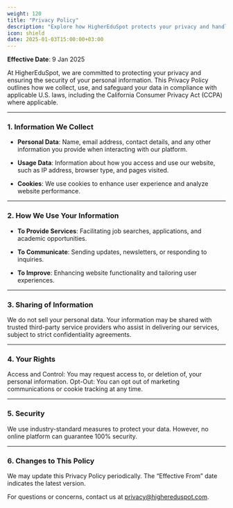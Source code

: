 ```yaml
---
weight: 120
title: "Privacy Policy"
description: "Explore how HigherEduSpot protects your privacy and handles your personal information."
icon: shield
date: 2025-01-03T15:00:00+03:00
---
```


**Effective Date**: 9 Jan 2025

At HigherEduSpot, we are committed to protecting your privacy and ensuring the security of your personal information. This Privacy Policy outlines how we collect, use, and safeguard your data in compliance with applicable U.S. laws, including the California Consumer Privacy Act (CCPA) where applicable.

---

### 1. **Information We Collect**

- **Personal Data**: Name, email address, contact details, and any other information you provide when interacting with our platform.

- **Usage Data**: Information about how you access and use our website, such as IP address, browser type, and pages visited.

- **Cookies**: We use cookies to enhance user experience and analyze website performance.

---

### 2. **How We Use Your Information**

- **To Provide Services**: Facilitating job searches, applications, and academic opportunities.

- **To Communicate**: Sending updates, newsletters, or responding to inquiries.

- **To Improve**: Enhancing website functionality and tailoring user experiences.

---

### 3. **Sharing of Information**

We do not sell your personal data. Your information may be shared with trusted third-party service providers who assist in delivering our services, subject to strict confidentiality agreements.

---

### 4. **Your Rights**

Access and Control: You may request access to, or deletion of, your personal information.
Opt-Out: You can opt out of marketing communications or cookie tracking at any time.

---

### 5. **Security**

We use industry-standard measures to protect your data. However, no online platform can guarantee 100% security.

---

### 6. **Changes to This Policy**

We may update this Privacy Policy periodically. The “Effective From” date indicates the latest version.

For questions or concerns, contact us at privacy@highereduspot.com.